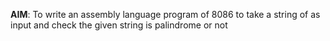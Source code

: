**AIM**: To write an assembly language program of 8086 to take a string of as input and
check the given string is palindrome or not
